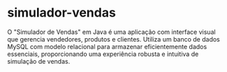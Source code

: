 # simulador-vendas
 O "Simulador de Vendas" em Java é uma aplicação com interface visual que gerencia vendedores, produtos e clientes. Utiliza um banco de dados MySQL com modelo relacional para armazenar eficientemente dados essenciais, proporcionando uma experiência robusta e intuitiva de simulação de vendas.
